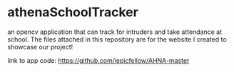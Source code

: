 # athenaSchoolTracker
an opencv application that can track for intruders and take attendance at school. The files attached in this repository are for the website I created to showcase our project!


link to app code: https://github.com/iepicfellow/AHNA-master
